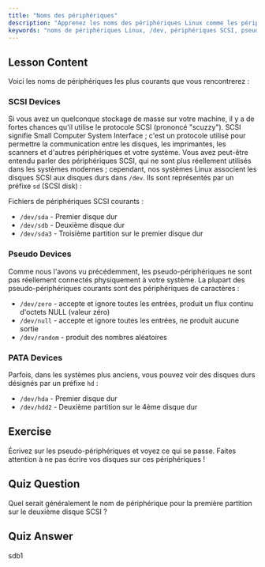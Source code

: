 ```yaml
---
title: "Noms des périphériques"
description: "Apprenez les noms des périphériques Linux comme les périphériques SCSI (sd), pseudo et PATA (hd). Comprenez /dev/sda, /dev/null et plus encore dans ce guide convivial pour débutants."
keywords: "noms de périphériques Linux, /dev, périphériques SCSI, pseudo-périphériques, périphériques PATA, tutoriel Linux, Linux pour débutants, fichiers de périphériques"
---
```


## Lesson Content

Voici les noms de périphériques les plus courants que vous rencontrerez :

### SCSI Devices

Si vous avez un quelconque stockage de masse sur votre machine, il y a de fortes chances qu'il utilise le protocole SCSI (prononcé "scuzzy"). SCSI signifie Small Computer System Interface ; c'est un protocole utilisé pour permettre la communication entre les disques, les imprimantes, les scanners et d'autres périphériques et votre système. Vous avez peut-être entendu parler des périphériques SCSI, qui ne sont plus réellement utilisés dans les systèmes modernes ; cependant, nos systèmes Linux associent les disques SCSI aux disques durs dans `/dev`. Ils sont représentés par un préfixe `sd` (SCSI disk) :

Fichiers de périphériques SCSI courants :

- `/dev/sda` - Premier disque dur
- `/dev/sdb` - Deuxième disque dur
- `/dev/sda3` - Troisième partition sur le premier disque dur

### Pseudo Devices

Comme nous l'avons vu précédemment, les pseudo-périphériques ne sont pas réellement connectés physiquement à votre système. La plupart des pseudo-périphériques courants sont des périphériques de caractères :

- `/dev/zero` - accepte et ignore toutes les entrées, produit un flux continu d'octets NULL (valeur zéro)
- `/dev/null` - accepte et ignore toutes les entrées, ne produit aucune sortie
- `/dev/random` - produit des nombres aléatoires

### PATA Devices

Parfois, dans les systèmes plus anciens, vous pouvez voir des disques durs désignés par un préfixe `hd` :

- `/dev/hda` - Premier disque dur
- `/dev/hdd2` - Deuxième partition sur le 4ème disque dur

## Exercise

Écrivez sur les pseudo-périphériques et voyez ce qui se passe. Faites attention à ne pas écrire vos disques sur ces périphériques !

## Quiz Question

Quel serait généralement le nom de périphérique pour la première partition sur le deuxième disque SCSI ?

## Quiz Answer

sdb1
